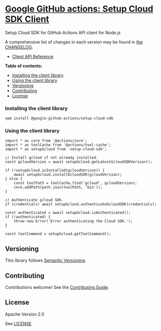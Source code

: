 # [Google GitHub actions: Setup Cloud SDK Client](https://github.com/google-github-actions)

Setup Cloud SDK for GitHub Actions API client for Node.js

A comprehensive list of changes in each version may be found in
[the CHANGELOG](https://github.com/google-github-actions/setup-cloud-sdk/blob/master/CHANGELOG.md).

* [Client API Reference](./docs/index.html)

**Table of contents:**

* [Installing the client library](#installing-the-client-library)
* [Using the client library](#using-the-client-library)
* [Versioning](#versioning)
* [Contributing](#contributing)
* [License](#license)


### Installing the client library

```bash
npm install @google-github-actions/setup-cloud-sdk
```

### Using the client library

```TS
import * as core from '@actions/core';
import * as toolCache from '@actions/tool-cache';
import * as setupGcloud from 'setup-cloud-sdk';

// Install gcloud if not already installed.
const gcloudVersion = await setupGcloud.getLatestGcloudSDKVersion();

if (!setupGcloud.isInstalled(gcloudVersion)) {
    await setupGcloud.installGcloudSDK(gcloudVersion);
} else {
    const toolPath = toolCache.find('gcloud', gcloudVersion);
    core.addPath(path.join(toolPath, 'bin'));
}

// Authenticate gcloud SDK.
if (credentials) await setupGcloud.authenticateGcloudSDK(credentials);

const authenticated = await setupGcloud.isAuthenticated();
if (!authenticated) {
    throw new Error('Error authenticating the Cloud SDK.');
}

const toolCommand = setupGcloud.getToolCommand();
```

## Versioning

This library follows [Semantic Versioning](http://semver.org/).

## Contributing

Contributions welcome! See the [Contributing Guide](./CONTRIBUTING.md).

## License

Apache Version 2.0

See [LICENSE](./LICENSE)
